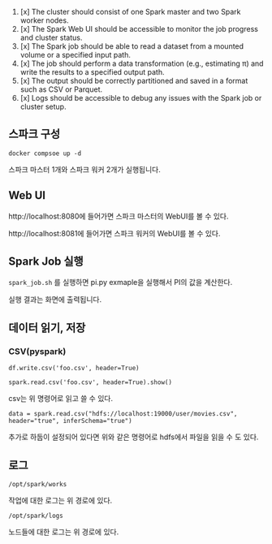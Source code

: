 1. [x] The cluster should consist of one Spark master and two Spark worker nodes.
2. [x] The Spark Web UI should be accessible to monitor the job progress and cluster status.
3. [x] The Spark job should be able to read a dataset from a mounted volume or a specified input path.
4. [x] The job should perform a data transformation (e.g., estimating π) and write the results to a specified output
   path.
5. [x] The output should be correctly partitioned and saved in a format such as CSV or Parquet.
6. [x] Logs should be accessible to debug any issues with the Spark job or cluster setup.

## 스파크 구성

`docker compsoe up -d`

스파크 마스터 1개와 스파크 워커 2개가 실행됩니다.

## Web UI

http://localhost:8080에 들어가면 스파크 마스터의 WebUI를 볼 수 있다.

http://localhost:8081에 들어가면 스파크 워커의 WebUI를 볼 수 있다.

## Spark Job 실행

`spark_job.sh` 를 실행하면 pi.py exmaple을 실행해서 PI의 값을 계산한다.

실행 결과는 화면에 출력됩니다.

## 데이터 읽기, 저장

### CSV(pyspark)

`df.write.csv('foo.csv', header=True)`

`spark.read.csv('foo.csv', header=True).show()`

csv는 위 명령어로 읽고 쓸 수 있다.

`data = spark.read.csv("hdfs://localhost:19000/user/movies.csv", header="true", inferSchema="true")`

추가로 하둡이 설정되어 있다면 위와 같은 명령어로 hdfs에서 파일을 읽을 수 도 있다.

## 로그

`/opt/spark/works`

작업에 대한 로그는 위 경로에 있다.

`/opt/spark/logs`

노드들에 대한 로그는 위 경로에 있다.
